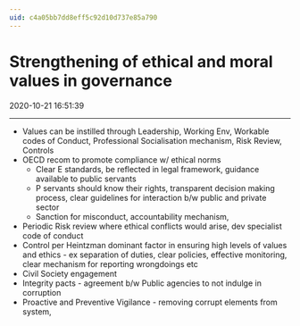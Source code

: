 ```yaml
---
uid: c4a05bb7dd8eff5c92d10d737e85a790
---
```


# Strengthening of ethical and moral values in governance
2020-10-21 16:51:39
            
---


-   Values can be instilled through Leadership, Working Env, Workable codes of Conduct, Professional Socialisation mechanism, Risk Review, Controls
-   OECD recom to promote compliance w/ ethical norms
    -   Clear E standards, be reflected in legal framework, guidance available to public servants
    -   P servants should know their rights, transparent decision making process, clear guidelines for interaction b/w public and private sector
    -   Sanction for misconduct, accountability mechanism,
-   Periodic Risk review where ethical conflicts would arise, dev specialist code of conduct
-   Control per Heintzman dominant factor in ensuring high levels of values and ethics - ex separation of duties, clear policies, effective monitoring, clear mechanism for reporting wrongdoings etc
-   Civil Society engagement
-   Integrity pacts - agreement b/w Public agencies to not indulge in corruption
-   Proactive and Preventive Vigilance - removing corrupt elements from system,




